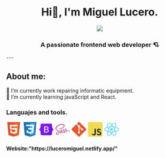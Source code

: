 <div id="header" align="center">
  <h1> Hi👋, I'm Miguel Lucero.</h1>
  <img src="https://media.giphy.com/media/v1.Y2lkPTc5MGI3NjExMDgyMGFkMzFkNzhkYzE4MDFmY2M5NjdkMDQ1YjFhOGM3ODRmOGJmMSZlcD12MV9pbnRlcm5hbF9naWZzX2dpZklkJmN0PWc/13HBDT4QSTpveU/giphy.gif">
  <h3>A passionate frontend web developer 💘</h3>
  </div>
---
<div id="about">
  <h2> About me:</h2>
  <label>🔭 I’m currently work repairing informatic equipment.</label><br>
  <label>🌱 I’m currently learning javaScript and React.</label>
</div>
<div id="tools">
 <h3>Languajes and tools.</h3>
 <img src="https://github.com/devicons/devicon/blob/master/icons/html5/html5-original.svg" alt="html5-logo" width="40" height="40">
 <img src="https://github.com/devicons/devicon/blob/master/icons/css3/css3-original.svg"alt="css3-logo" width="40" height="40">
 <img src="https://github.com/devicons/devicon/blob/master/icons/bootstrap/bootstrap-original.svg" alt="bootstrap-logo" width="40" height="40">
 <img src="https://github.com/devicons/devicon/blob/master/icons/sass/sass-original.svg" alt="sass-logo" width="40" height="40">
 <img src="https://github.com/devicons/devicon/blob/master/icons/git/git-original.svg" alt="git-logo" width="40" height="40">
 <img src="https://github.com/devicons/devicon/blob/master/icons/javascript/javascript-original.svg" alt="javascript-logo" width="40" height="40">
 <img src="https://github.com/devicons/devicon/blob/master/icons/react/react-original.svg" alt="react-logo" width="40" height="40">
  
 <h4>Website:"https://luceromiguel.netlify.app/"</h4>
  <div>

